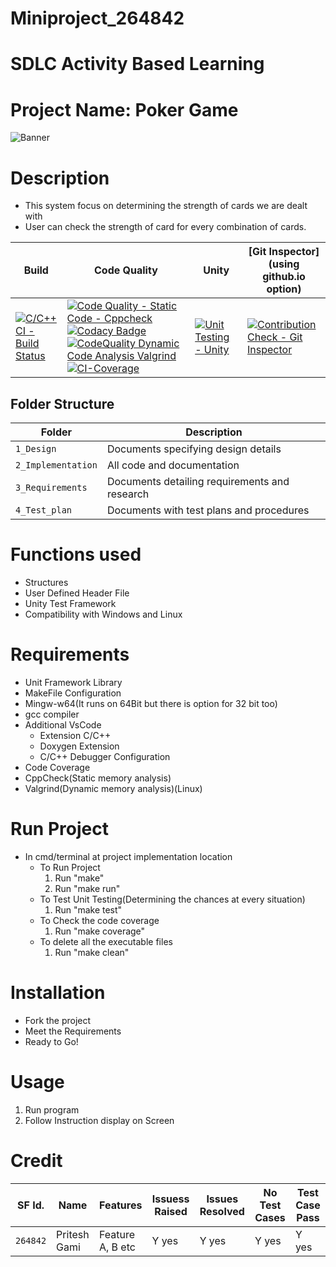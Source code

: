# Miniproject_264842

# SDLC Activity Based Learning
# Project Name: Poker Game

![Banner](https://github.com/Pritesh51199/miniproject/blob/main/1_Requirements/Cards.png)

# Description
* This system focus on determining the strength of cards we are dealt with
* User can check the strength of card for every combination of cards.

Build | Code Quality | Unity | [Git Inspector](using github.io option) |
-----------------|-----------------|-----------------|-----------------|
[![C/C++ CI - Build Status](https://github.com/Pritesh51199/miniproject/actions/workflows/c-cpp.yml/badge.svg)](https://github.com/Pritesh51199/miniproject/actions/workflows/c-cpp.yml)|[![Code Quality - Static Code - Cppcheck](https://github.com/Pritesh51199/miniproject/actions/workflows/cppcheck.yml/badge.svg)](https://github.com/Pritesh51199/miniproject/actions/workflows/cppcheck.yml)[![Codacy Badge](https://app.codacy.com/project/badge/Grade/a1be445a6525487dad81df49aedd6d91)](https://app.codacy.com/gh/Pritesh51199/miniproject/dashboard?utm_source=github.com&amp;utm_medium=referral&amp;utm_content=Pritesh51199/miniproject&amp;utm_campaign=Badge_Grade)[![CodeQuality Dynamic Code Analysis Valgrind](https://github.com/Pritesh51199/miniproject/actions/workflows/Valgrind_Check.yml/badge.svg)](https://github.com/Pritesh51199/miniproject/actions/workflows/Valgrind_Check.yml)[![CI-Coverage](https://github.com/Pritesh51199/miniproject/actions/workflows/Code_coverage.yml/badge.svg)](https://github.com/Pritesh51199/miniproject/actions/workflows/Code_coverage.yml)|[![Unit Testing - Unity](https://github.com/Pritesh51199/miniproject/actions/workflows/Unit_testing.yml/badge.svg)](https://github.com/Pritesh51199/miniproject/actions/workflows/Unit_testing.yml)|[![Contribution Check - Git Inspector](https://github.com/Pritesh51199/miniproject/actions/workflows/Gitinspector.yml/badge.svg)](https://github.com/Pritesh51199/miniproject/actions/workflows/Gitinspector.yml)|
 


## Folder Structure
Folder             | Description
-------------------| -----------------------------------------
`1_Design`         | Documents specifying design details
`2_Implementation` | All code and documentation
`3_Requirements`   | Documents detailing requirements and research
`4_Test_plan`      | Documents with test plans and procedures

# Functions used
* Structures
* User Defined Header File
* Unity Test Framework
* Compatibility with Windows and Linux

# Requirements
* Unit Framework Library
* MakeFile Configuration
* Mingw-w64(It runs on 64Bit but there is option for 32 bit too)
* gcc compiler
* Additional VsCode
  * Extension C/C++ 
  * Doxygen Extension
  * C/C++ Debugger Configuration
* Code Coverage
* CppCheck(Static memory analysis)
* Valgrind(Dynamic memory analysis)(Linux)

# Run Project
* In cmd/terminal at project implementation location
	* To Run Project
		1. Run "make"
		2. Run "make run"
	* To Test Unit Testing(Determining the chances at every situation)
		1. Run "make test"
	* To Check the code coverage
		1. Run "make coverage"
	* To delete all the executable files
		1. Run "make clean"


# Installation
* Fork the project
* Meet the Requirements
* Ready to Go!

# Usage
1. Run program
2. Follow Instruction display on Screen

# Credit

SF Id. |  Name   |    Features    | Issuess Raised |Issues Resolved|No Test Cases|Test Case Pass
-------|---------|----------------|----------------|---------------|-------------|--------------
`264842` | Pritesh Gami  | Feature A, B etc    | Y yes     | Y yes   |Y yes   |Y yes     

